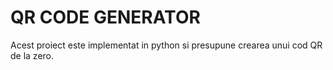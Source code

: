 # QR CODE GENERATOR

Acest proiect este implementat in python si presupune crearea unui cod QR de la zero.
